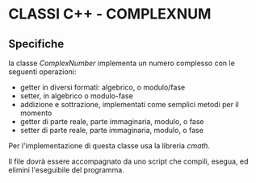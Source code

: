 # CLASSI C++ - COMPLEXNUM

## Specifiche

la classe *ComplexNumber* implementa un numero complesso con le seguenti operazioni:

- getter in diversi formati: algebrico, o modulo/fase
- setter, in algebrico o modulo-fase
- addizione e sottrazione, implementati come semplici metodi per il momento 
- getter di parte reale, parte immaginaria, modulo, o fase
- setter di parte reale, parte immaginaria, modulo, o fase

Per l'implementazione di questa classe usa la libreria *cmath*. 

Il file dovrà essere accompagnato da uno script che compili, esegua, ed elimini l'eseguibile del programma. 
